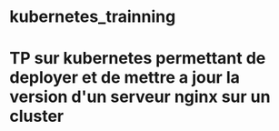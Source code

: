 # kubernetes_trainning
# TP sur kubernetes permettant de deployer et de mettre a jour la version d'un serveur nginx sur un cluster 
